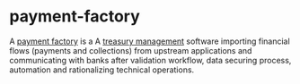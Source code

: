 # payment-factory
A [payment factory](http://www.datalog-finance.com/en/cashsolutions-range/payment-cashpooler/) is a A [treasury management](https://en.wikipedia.org/wiki/Treasury_management) software importing financial flows (payments and collections) from upstream applications and communicating with banks after validation workflow, data securing process, automation and rationalizing technical operations. 
